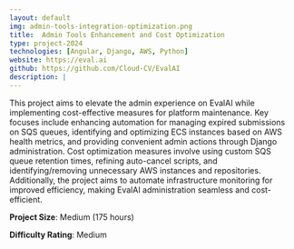 ```yaml
---
layout: default
img: admin-tools-integration-optimization.png
title:  Admin Tools Enhancement and Cost Optimization
type: project-2024
technologies: [Angular, Django, AWS, Python]
website: https://eval.ai
github: https://github.com/Cloud-CV/EvalAI
description: |
---
```

This project aims to elevate the admin experience on EvalAI while implementing cost-effective measures for platform maintenance.
Key focuses include enhancing automation for managing expired submissions on SQS queues, identifying and optimizing ECS instances based on AWS health metrics, and providing convenient admin actions through Django administration.
Cost optimization measures involve using custom SQS queue retention times, refining auto-cancel scripts, and identifying/removing unnecessary AWS instances and repositories.
Additionally, the project aims to automate infrastructure monitoring for improved efficiency, making EvalAI administration seamless and cost-efficient.

**Project Size**: Medium (175 hours)

**Difficulty Rating**: Medium